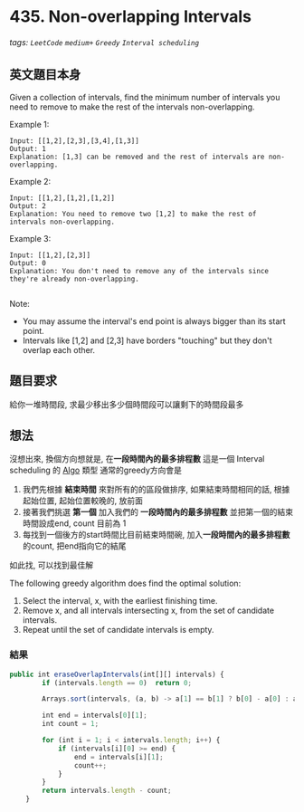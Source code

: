 # 435. Non-overlapping Intervals
###### tags: `LeetCode` `medium+` `Greedy` `Interval scheduling`

## 英文題目本身
Given a collection of intervals, find the minimum number of intervals you need to remove to make the rest of the intervals non-overlapping.

Example 1:
```
Input: [[1,2],[2,3],[3,4],[1,3]]
Output: 1
Explanation: [1,3] can be removed and the rest of intervals are non-overlapping.
```
Example 2:
```
Input: [[1,2],[1,2],[1,2]]
Output: 2
Explanation: You need to remove two [1,2] to make the rest of intervals non-overlapping.
```
Example 3:
```
Input: [[1,2],[2,3]]
Output: 0
Explanation: You don't need to remove any of the intervals since they're already non-overlapping.
 
```
Note:

- You may assume the interval's end point is always bigger than its start point.
- Intervals like [1,2] and [2,3] have borders "touching" but they don't overlap each other.
## 題目要求
給你一堆時間段, 求最少移出多少個時間段可以讓剩下的時間段最多
## 想法
沒想出來, 換個方向想就是, 在**一段時間內的最多排程數**
這是一個 Interval scheduling 的 [Algo](https://en.wikipedia.org/wiki/Interval_scheduling#Interval_Scheduling_Maximization) 類型
通常的greedy方向會是
1. 我們先根據 **結束時間** 來對所有的的區段做排序, 如果結束時間相同的話, 根據起始位置, 起始位置較晚的, 放前面
3. 接著我們挑選 **第一個** 加入我們的 **一段時間內的最多排程數** 並把第一個的結束時間設成end, count 目前為 1
4. 每找到一個後方的start時間比目前結束時間碗, 加入**一段時間內的最多排程數**的count, 把end指向它的結尾

如此找, 可以找到最佳解


The following greedy algorithm does find the optimal solution:
1. Select the interval, x, with the earliest finishing time.
2. Remove x, and all intervals intersecting x, from the set of candidate intervals.
3. Repeat until the set of candidate intervals is empty.



### 結果

```javascript
public int eraseOverlapIntervals(int[][] intervals) {
        if (intervals.length == 0)  return 0;

        Arrays.sort(intervals, (a, b) -> a[1] == b[1] ? b[0] - a[0] : a[1] - b[1]);

        int end = intervals[0][1];
        int count = 1;        

        for (int i = 1; i < intervals.length; i++) {
            if (intervals[i][0] >= end) {
                end = intervals[i][1];
                count++;
            }
        }
        return intervals.length - count;
    }
```